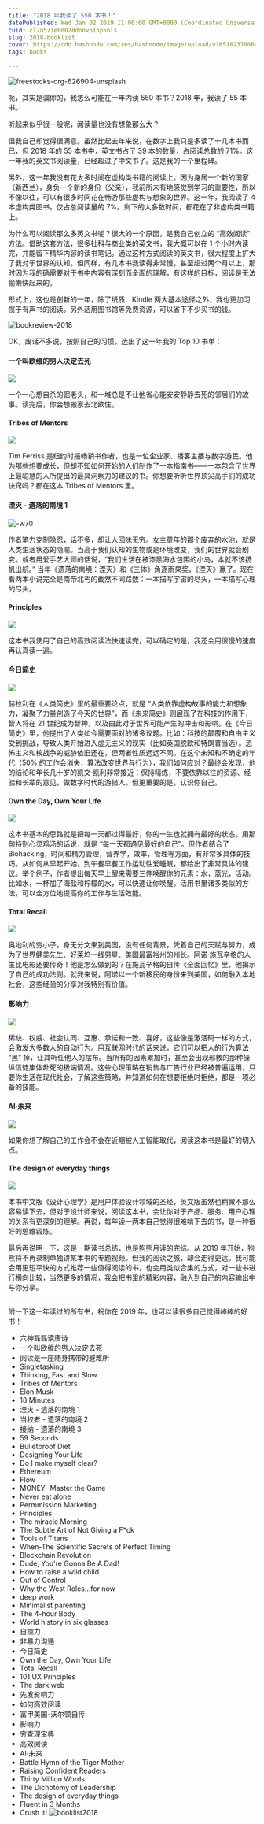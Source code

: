 ```yaml
---
title: "2018 年我读了 550 本书！"
datePublished: Wed Jan 02 2019 11:00:00 GMT+0000 (Coordinated Universal Time)
cuid: cl2u57ie60028donv61hp5bls
slug: 2018-booklist
cover: https://cdn.hashnode.com/res/hashnode/image/upload/v1651823700693/LDDFSEJTn.jpg
tags: books

---
```


![freestocks-org-626904-unsplash](https://i.imgur.com/H8cKeX4.jpg)


呃，其实是骗你的，我怎么可能在一年内读 550 本书？2018 年，我读了 55 本书。

听起来似乎很一般呢，阅读量也没有想象那么大？

但我自己却觉得很满意。虽然比起去年来说，在数字上我只是多读了十几本书而已，但 2018 年的 55 本书中，英文书占了 39 本的数量，占阅读总数的 71%。这一年我的英文书阅读量，已经超过了中文书了。这是我的一个里程碑。

另外，这一年我没有花太多时间在虚构类书籍的阅读上。因为身居一个新的国家（新西兰），身负一个新的身份（父亲），我前所未有地感觉到学习的重要性，所以不像以往，可以有很多时间花在畅游那些虚构与想象的世界。这一年，我阅读了 4 本虚构类图书，仅占总阅读量的 7%。剩下的大多数时间，都花在了非虚构类书籍上。

为什么可以阅读那么多英文书呢？很大的一个原因，是我自己创立的 “高效阅读” 方法。借助这套方法，很多社科与商业类的英文书，我大概可以在 1 个小时内读完，并能留下精华内容的读书笔记。通过这种方式阅读的英文书，很大程度上扩大了我对于世界的认知。但同样，有几本书我读得非常慢，甚至超过两个月以上，那时因为我的确需要对于书中内容有深刻而全面的理解，有这样的目标，阅读是无法偷懒快起来的。

形式上，这也是创新的一年，除了纸质、Kindle 两大基本途径之外，我也更加习惯于有声书的阅读。另外活用图书馆等免费资源，可以省下不少买书的钱。

![bookreview-2018](https://i.imgur.com/1YuDDtc.jpg)


OK，废话不多说，按照自己的习惯，选出了这一年我的 Top 10 书单：

#### 一个叫欧维的男人决定去死
![](https://i.imgur.com/JEoIzCW.jpg)

一个一心想自杀的倔老头，和一堆总是不让他省心能安安静静去死的邻居们的故事。读完后，你会想搬家去北欧住。


#### Tribes of Mentors
![](https://i.imgur.com/RrjXifN.jpg)

Tim Ferriss 是纽约时报畅销书作者，也是一位企业家、播客主播与数字游民。他为那些想要成长，但却不知如何开始的人们制作了一本指南书——一本包含了世界上最聪慧的人所提出的最具洞察力的建议的书。你想要听听世界顶尖高手们的成功诀窍吗？都在这本 Tribes of Mentors 里。

#### 湮灭 - 遗落的南境 1
![-w70](https://i.imgur.com/rfEv7pF.jpg)

作者笔力克制隐忍，话不多，却让人回味无穷。女主童年的那个废弃的水池，就是人类生活状态的隐喻。当高于我们认知的生物或是环境改变，我们的世界就会剧变。或者用爱手艺大师的话说，“我们生活在被漆黑海水包围的小岛，本就不该扬帆出航。” 当年《遗落的南境：湮灭》和《三体》角逐雨果奖，《湮灭》赢了。现在看两本小说完全是南帝北丐的截然不同路数：一本描写宇宙的尽头，一本描写心理的尽头。

#### Principles
![](https://i.imgur.com/M2uJcZK.jpg)

这本书我使用了自己的高效阅读法快速读完，可以确定的是，我还会用很慢的速度再认真读一遍。

#### 今日简史
![](https://i.imgur.com/HRc2VPt.jpg)

赫拉利在《人类简史》里的最重要论点，就是 “人类依靠虚构故事的能力和想象力，凝聚了力量创造了今天的世界”，而《未来简史》则展现了在科技的作用下，智人将在 21 世纪成为智神，以及由此对于世界可能产生的冲击和影响。在《今日简史》里，他提出了人类如今需要面对的诸多议题。比如：科技的颠覆和自由主义受到挑战，导致人类开始进入虚无主义的现实（比如英国脱欧和特朗普当选）。恐怖主义和核战争的威胁依旧还在，但两者性质远远不同。在这个未知和不确定的年代（50% 的工作会消失，算法改变世界与行为），我们如何应对？最终会发现，他的结论和年长几十岁的凯文·凯利非常接近：保持精练，不要依靠以往的资源、经验和长辈的意见，做数字时代的游猎人。但更重要的是，认识你自己。


#### Own the Day, Own Your Life
![](https://i.imgur.com/bkngD1m.jpg)

这本书基本的思路就是把每一天都过得最好，你的一生也就拥有最好的状态。用那句特别心灵鸡汤的话说，就是 “每一天都遇见最好的自己”。但作者结合了 Biohacking，时间和精力管理，营养学，效率，管理等方面，有非常多具体的技巧。从如何从早起开始，到午餐早餐工作运动性爱睡眠，都给出了非常具体的建议。举个例子，作者提出每天早上醒来需要三件唤醒你的元素：水，蓝光，活动。比如水，一杯加了海盐和柠檬的水，可以快速让你唤醒。活用书里诸多类似的方法，可以全方位地提高你的工作与生活效能。


#### Total Recall
![](https://i.imgur.com/x9vIDkP.jpg)

奥地利的穷小子，身无分文来到美国，没有任何背景，凭着自己的天赋与努力，成为了世界健美先生、好莱坞一线男星、美国最富裕州的州长。阿诺·施瓦辛格的人生比电影还要传奇！他是怎么做到的？在施瓦辛格的自传《全面回忆》里，他揭示了自己的成功法则。就我来说，阿诺以一个新移民的身份来到美国，如何融入本地社会，这些经验的分享对我特别有价值。


#### 影响力
![](https://i.imgur.com/BUnGDLT.jpg)

稀缺、权威、社会认同、互惠、承诺和一致、喜好，这些像是激活码一样的方式，会激发大多数人的自动行为。用互联网时代的话来说，它们可以把人的行为算法 “黑” 掉，让其听任他人的摆布。当所有的因素累加时，甚至会出现邪教的那种操纵信徒集体赴死的极端情况。这些心理策略在销售与广告行业已经被普遍运用，只要你生活在现代社会，了解这些策略，并知道如何在想要拒绝时拒绝，都是一项必备的技能。

#### AI·未来
![](https://i.imgur.com/1lulxux.jpg)

如果你想了解自己的工作会不会在近期被人工智能取代，阅读这本书是最好的切入点。


#### The design of everyday things
![](https://i.imgur.com/nh3nIUH.jpg)

本书中文版《设计心理学》是用户体验设计领域的圣经，英文版虽然也稍微不那么容易读下去，但对于设计师来说，阅读这本书，会让你对于产品、服务、用户心理的关系有更深刻的理解。再说，每年读一两本自己觉得很难啃下去的书，是一种很好的思维锻炼。

最后再说明一下，这是一期读书总结，也是狗熊月读的完结。从 2019 年开始，狗熊将不再录制单独讲某本书的专题视频。但我的阅读之旅，却会走得更远。我可能会用更短平快的方式推荐一些值得阅读的书，也会用类似合集的方式，对一些书进行横向比较，当然更多的情况，我会把书里的精彩内容，融入到自己的内容输出中与你分享。

***
​附一下这一年读过的所有书，祝你在 2019 年，也可以读很多自己觉得棒棒的好书！
​
* 六神磊磊读唐诗
* 一个叫欧维的男人决定去死
* 阅读是一座随身携带的避难所
* Singletasking
* Thinking, Fast and Slow
* Tribes of Mentors
* Elon Musk
* 18 Minutes
* 湮灭 - 遗落的南境 1
* 当权者 - 遗落的南境 2
* 接纳 - 遗落的南境 3
* 59 Seconds
* Bulletproof Diet
* Designing Your Life
* Do I make myself clear?
* Ethereum
* Flow
* MONEY- Master the Game
* Never eat alone
* Permmission Marketing
* Principles
* The miracle Morning
* The Subtle Art of Not Giving a F*ck
* Tools of Titans
* When-The Scientific Secrets of Perfect Timing 
* Blockchain Revolution
* Dude, You're Gonna Be A Dad!
* How to raise a wild child
* Out of Control
* Why the West Roles…for now
* deep work
* Minimalist parenting
* The 4-hour Body
* World history in six glasses
* 自控力
* 非暴力沟通
* 今日简史
* Own the Day, Own Your Life
* Total Recall
* 101 UX Principles
* The dark web
* 先发影响力
* 如何高效阅读
* 富甲美国-沃尔顿自传
* 影响力
* 穷查理宝典
* 高效阅读
* AI·未来
* Battle Hymn of the Tiger Mother
* Raising Confident Readers
* Thirty Million Words
* The Dichotomy of Leadership
* The design of everyday things
* Fluent in 3 Months
* Crush it!
![booklist2018](https://i.imgur.com/sdfw6rt.jpg)

